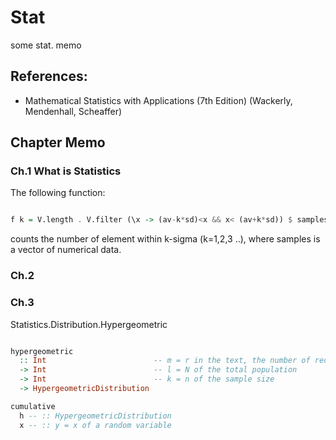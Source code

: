 # Stat
some stat. memo

## References:
* Mathematical Statistics with Applications (7th Edition)
  (Wackerly, Mendenhall, Scheaffer)


## Chapter Memo

### Ch.1 What is Statistics

The following function:

```haskell

f k = V.length . V.filter (\x -> (av-k*sd)<x && x< (av+k*sd)) $ samples

```
counts the number of element within k-sigma (k=1,2,3 ..), where samples is a vector of numerical data.

### Ch.2

### Ch.3
Statistics.Distribution.Hypergeometric

```haskell

hypergeometric 
  :: Int                        -- m = r in the text, the number of red 
  -> Int                        -- l = N of the total population
  -> Int                        -- k = n of the sample size
  -> HypergeometricDistribution

cumulative 
  h -- :: HypergeometricDistribution
  x -- :: y = x of a random variable

```



